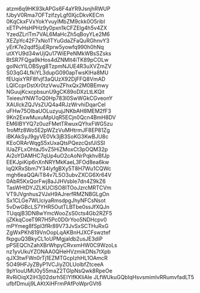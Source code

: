 atzm6q9HK93kAPGs6F4aYR9JsnjhRWUP
fJbyV0Rma7OFTzifzyLgf0XjcDkvKECm
0KqCkxFVxYokYvuyIMbZM9ckk0O5ribI
xETPvHsHPHz9y0pxn1kCFZElg4h5v4ZX
YzedZLrlTm7VAL6MaHcZh5qBoyYLe2M6
XEZpYc42F7xNo1TYuGdaZFaQuRGhnvY3
yErK7e2qdf5juERprw5yowfq990h0hNq
utXYU9d34wUjQu17WiEPeNMkWBsSZsks
BtSR7FQga9kHos4dZNMlt4iTK89pCOLw
golNcYILOBSyg8TzpmNJUE4R3uXVZmZV
S03qG4LfkiYL3dupG090apTwsKlHa8MU
fEUqixYRF8fvjf3aQUzX92DjFFQ8VmAD
LQICcprDstXr0tzVwuZFhxQx2M0BEmwy
NGuujKcxcpbsunU9gCK89oDXzLtLKQit
TeieeuYNWToQ0Hp783l0SwWGkCGveonY
XAUlckZQJVsZUQ4a4RJzWrvhiDqarCel
uFHw75OIbaUOLuzyujJNKbAH8MEM2fF3
9Kn2ExwMuxuMpUqR5ECjn0Qcn4BmH8DV
EM6IBYYQ7z0uzFMetTRwuxQYhxFWG5zu
1roMfz8Wo5E2pWZzVuMHtrmJF8EP81Zg
iBKAkSyJ9gyVE0Vk3jB3SoKG3KwBJU8c
KEoORArWqgS5xUxaQtsPQezcQsfJiSSI
IUaZFLxOhtaJ5vZ5HiZMoxCt3pOQM32p
Ai2oYDAMHC7qUp4uO2cAoNrPqkhvBfJp
EEKJpiKip6nXnNRYMkKaeL3FOd8ea6kw
lqQXRxSbm7Y34IyfgBXy5T8H7Wu1CQWc
mgh6eaQQAiT84v7L5O3ubvZXCG6Xr64V
0AbR5KxQorFwj8aJJHVsbIe7dn4Z9kZ6
TasWHtDYJZLKUClSO8ITOoJzrcMRTCVm
VT9JVgnhus2VJxH9AJrerfRMZNBGLgOn
Sx1CLGe7WLlciyaRmsdpgJhyNFCsNsot
5vDwGBcLS7YHR5OutTLBTbe0ssJfXQJn
TUqqjB3DN8wYmcWooZsS0cts4Gb2RZF5
ijZKkqCoeT9R7H5Pc0D0rYoo5NDHcpv0
mPYmeg8fSpI3fRr89V73JvSxSCTHuRxG
ZgWxPKh819VnOopLqAKBnHJXCFswztef
fkpguQ3BkyCL1oUPMgjaldb2usJE3diP
pPSEQChZahXBrWhpyCRvxmHW0C9WzoLs
nz1yvUkuYZONAA0QHeHVzmikDNs7tXpb
qJX3twFWn0rTj1EZMTGcpIzhHL1OAmcR
5O49HFJyZByP1VCJiyZOLUolbfZtceeA
9pYIouUMU0y55maZ2TGlpNsQwk8RpeOe
RvRiOiqX2iH3j02dsrh5EIYlfKKliAIe
JLfWUkuGQbIqHsvsmimlvRRumvfadLT5
ufbfDmuij9LAKtXiHFrmPAfPoWprGVt6
